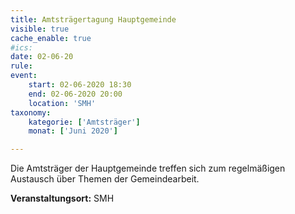 ```yaml
---
title: Amtsträgertagung Hauptgemeinde
visible: true
cache_enable: true
#ics: 
date: 02-06-20
rule: 
event:
	start: 02-06-2020 18:30
	end: 02-06-2020 20:00
	location: 'SMH'
taxonomy:
	kategorie: ['Amtsträger']
	monat: ['Juni 2020']

---
```

Die Amtsträger der Hauptgemeinde treffen sich zum regelmäßigen Austausch über Themen der Gemeindearbeit.




**Veranstaltungsort:** SMH

